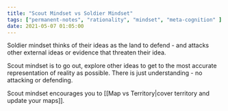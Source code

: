 ```yaml
---
title: "Scout Mindset vs Soldier Mindset"
tags: ["permanent-notes", "rationality", "mindset", "meta-cognition" ]
date: 2021-05-07 01:05:00
---
```


Soldier mindset thinks of their ideas as the land to defend - and attacks other external ideas or evidence that threaten their idea.

Scout mindset is to go out, explore other ideas to get to the most accurate representation of reality as possible. There is just understanding - no attacking or defending.

Scout mindset encourages you to [[Map vs Territory|cover territory and update your maps]].